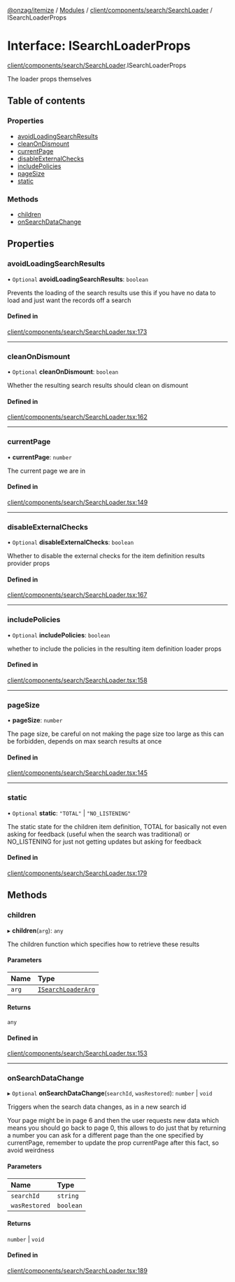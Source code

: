 [@onzag/itemize](../README.md) / [Modules](../modules.md) / [client/components/search/SearchLoader](../modules/client_components_search_SearchLoader.md) / ISearchLoaderProps

# Interface: ISearchLoaderProps

[client/components/search/SearchLoader](../modules/client_components_search_SearchLoader.md).ISearchLoaderProps

The loader props themselves

## Table of contents

### Properties

- [avoidLoadingSearchResults](client_components_search_SearchLoader.ISearchLoaderProps.md#avoidloadingsearchresults)
- [cleanOnDismount](client_components_search_SearchLoader.ISearchLoaderProps.md#cleanondismount)
- [currentPage](client_components_search_SearchLoader.ISearchLoaderProps.md#currentpage)
- [disableExternalChecks](client_components_search_SearchLoader.ISearchLoaderProps.md#disableexternalchecks)
- [includePolicies](client_components_search_SearchLoader.ISearchLoaderProps.md#includepolicies)
- [pageSize](client_components_search_SearchLoader.ISearchLoaderProps.md#pagesize)
- [static](client_components_search_SearchLoader.ISearchLoaderProps.md#static)

### Methods

- [children](client_components_search_SearchLoader.ISearchLoaderProps.md#children)
- [onSearchDataChange](client_components_search_SearchLoader.ISearchLoaderProps.md#onsearchdatachange)

## Properties

### avoidLoadingSearchResults

• `Optional` **avoidLoadingSearchResults**: `boolean`

Prevents the loading of the search results use this
if you have no data to load and just want the records
off a search

#### Defined in

[client/components/search/SearchLoader.tsx:173](https://github.com/onzag/itemize/blob/5c2808d3/client/components/search/SearchLoader.tsx#L173)

___

### cleanOnDismount

• `Optional` **cleanOnDismount**: `boolean`

Whether the resulting search results should clean on dismount

#### Defined in

[client/components/search/SearchLoader.tsx:162](https://github.com/onzag/itemize/blob/5c2808d3/client/components/search/SearchLoader.tsx#L162)

___

### currentPage

• **currentPage**: `number`

The current page we are in

#### Defined in

[client/components/search/SearchLoader.tsx:149](https://github.com/onzag/itemize/blob/5c2808d3/client/components/search/SearchLoader.tsx#L149)

___

### disableExternalChecks

• `Optional` **disableExternalChecks**: `boolean`

Whether to disable the external checks for the item definition
results provider props

#### Defined in

[client/components/search/SearchLoader.tsx:167](https://github.com/onzag/itemize/blob/5c2808d3/client/components/search/SearchLoader.tsx#L167)

___

### includePolicies

• `Optional` **includePolicies**: `boolean`

whether to include the policies in the resulting
item definition loader props

#### Defined in

[client/components/search/SearchLoader.tsx:158](https://github.com/onzag/itemize/blob/5c2808d3/client/components/search/SearchLoader.tsx#L158)

___

### pageSize

• **pageSize**: `number`

The page size, be careful on not making the page size too
large as this can be forbidden, depends on max search results
at once

#### Defined in

[client/components/search/SearchLoader.tsx:145](https://github.com/onzag/itemize/blob/5c2808d3/client/components/search/SearchLoader.tsx#L145)

___

### static

• `Optional` **static**: ``"TOTAL"`` \| ``"NO_LISTENING"``

The static state for the children item definition, TOTAL for
basically not even asking for feedback (useful when the search was traditional)
or NO_LISTENING for just not getting updates but asking for feedback

#### Defined in

[client/components/search/SearchLoader.tsx:179](https://github.com/onzag/itemize/blob/5c2808d3/client/components/search/SearchLoader.tsx#L179)

## Methods

### children

▸ **children**(`arg`): `any`

The children function which specifies how to retrieve these results

#### Parameters

| Name | Type |
| :------ | :------ |
| `arg` | [`ISearchLoaderArg`](client_components_search_SearchLoader.ISearchLoaderArg.md) |

#### Returns

`any`

#### Defined in

[client/components/search/SearchLoader.tsx:153](https://github.com/onzag/itemize/blob/5c2808d3/client/components/search/SearchLoader.tsx#L153)

___

### onSearchDataChange

▸ `Optional` **onSearchDataChange**(`searchId`, `wasRestored`): `number` \| `void`

Triggers when the search data changes, as in a new search id

Your page might be in page 6 and then the user requests new data
which means you should go back to page 0, this allows to do just that
by returning a number you can ask for a different page than the one
specified by currentPage, remember to update the prop currentPage
after this fact, so avoid weirdness

#### Parameters

| Name | Type |
| :------ | :------ |
| `searchId` | `string` |
| `wasRestored` | `boolean` |

#### Returns

`number` \| `void`

#### Defined in

[client/components/search/SearchLoader.tsx:189](https://github.com/onzag/itemize/blob/5c2808d3/client/components/search/SearchLoader.tsx#L189)
